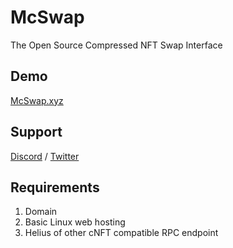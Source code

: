# McSwap
The Open Source Compressed NFT Swap Interface

## Demo
[McSwap.xyz](https://mcswap.xyz)

## Support
[Discord](https://discord.com/invite/mcdegensdao) / [Twitter](https://twitter.com/McDegensDAO)

## Requirements
1. Domain
2. Basic Linux web hosting
3. Helius of other cNFT compatible RPC endpoint
